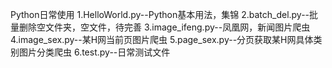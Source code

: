 Python日常使用
  1.HelloWorld.py--Python基本用法，集锦
  2.batch_del.py--批量删除空文件夹，空文件，待完善
  3.image_ifeng.py--凤凰网，新闻图片爬虫
  4.image_sex.py--某H网当前页图片爬虫
  5.page_sex.py--分页获取某H网具体类别图片分类爬虫
  6.test.py--日常测试文件
